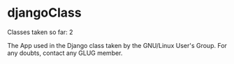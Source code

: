 # djangoClass

Classes taken so far: 2

The App used in the Django class taken by the GNU/Linux User's Group. For any doubts, contact any GLUG member.
